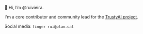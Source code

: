 👋 Hi, I’m @ruivieira.

I'm a core contributor and community lead for the [TrustyAI project](https://trustyai.org/).

Social media: `finger rui@plan.cat`

